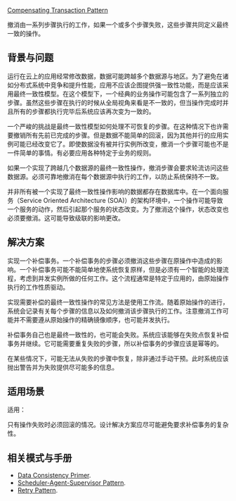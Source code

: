 [Compensating Transaction Pattern](https://docs.microsoft.com/zh-cn/previous-versions/msp-n-p/dn589804(v=pandp.10))

撤消由一系列步骤执行的工作，如果一个或多个步骤失败，这些步骤共同定义最终一致的操作。

## 背景与问题

运行在云上的应用经常修改数据，数据可能跨越多个数据源与地区。为了避免在诸如分布式系统中竞争和提升性能，应用不应该企图提供强一致性功能，而是应该采用最终一致性模型。在这个模型下，一个经典的业务操作可能包含了一系列独立的步骤。虽然这些步骤在执行的时候从全局视角来看是不一致的，但当操作完成时并且所有的步骤都执行完毕后系统应该再次变为一致的。

一个严峻的挑战是最终一致性模型如何处理不可恢复的步骤。在这种情况下也许需要撤销所有先前已完成的步骤。但是数据不能简单的回滚，因为其他并行的应用实例可能已经改变它了。即使数据没有被并行实例所改变，撤消一个步骤可能也不是一件简单的事情。有必要应用各种特定于业务的规则。

如果一个实现了跨越几个数据源的最终一致性操作，撤消步骤会要求轮流访问这些数据源。必须可靠地撤消在每个数据源中执行的工作，以防止系统保持不一致。

并非所有被一个实现了最终一致性操作影响的数据都存在数据库中。在一个面向服务（Service Oriented Architecture (SOA)）的架构环境中，一个操作可能导致一个服务的动作，然后引起那个服务的状态改变。为了撤消这个操作，状态改变也必须要撤消。这可能导致级联的影响更改。

## 解决方案

实现一个补偿事务。一个补偿事务的步骤必须撤消这些步骤在原操作中造成的影响。一个补偿事务可能不能简单地使系统恢复原样，但是必须有一个智能的处理流程，考虑到并发实例所做的任何工作。这个流程通常是特定于应用的，由原始操作执行的工作性质驱动。

实现需要补偿的最终一致性操作的常见方法是使用工作流。随着原始操作的进行，系统会记录有关每个步骤的信息以及如何撤消该步骤执行的工作。注意撤消工作可能并不需要遵从原始操作的精确镜像顺序，也可能并发执行。

补偿事务自己也是最终一致性的，也可能会失败。系统应该能够在失败点恢复补偿事务并继续。它可能需要重复失败的步骤，所以补偿事务的步骤应该是幂等的。

在某些情况下，可能无法从失败的步骤中恢复，除非通过手动干预。此时系统应该抛出警告并为失败提供尽可能多的信息。

## 适用场景

适用：

只有操作失败时必须回滚的情况。设计解决方案应尽可能避免要求补偿事务的复杂性。

## 相关模式与手册

- [Data Consistency Primer](https://docs.microsoft.com/zh-cn/previous-versions/msp-n-p/dn589800(v=pandp.10)).
- [Scheduler-Agent-Supervisor Pattern](https://docs.microsoft.com/zh-cn/previous-versions/msp-n-p/dn589780(v=pandp.10)).
- [Retry Pattern](https://docs.microsoft.com/zh-cn/previous-versions/msp-n-p/dn589788(v=pandp.10)). 